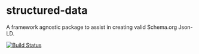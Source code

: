# structured-data
A framework agnostic package to assist in creating valid Schema.org Json-LD.

[![Build Status](https://travis-ci.org/taskforcedev/structured-data.svg?branch=master)](https://travis-ci.org/taskforcedev/structured-data)